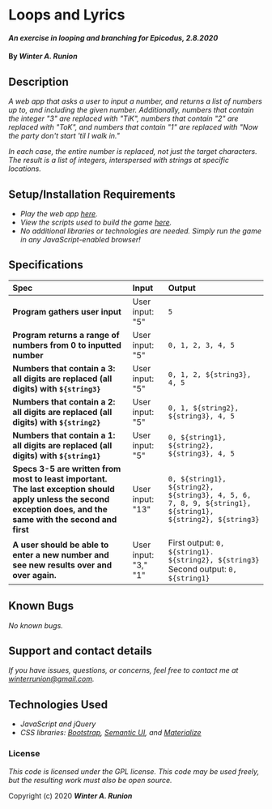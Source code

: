 # Loops and Lyrics

#### _An exercise in looping and branching for Epicodus, 2.8.2020_

#### By _**Winter A. Runion**_

## Description

_A web app that asks a user to input a number, and returns a list of numbers up to, and including the given number. Additionally, numbers that contain the integer "3" are replaced with "TiK", numbers that contain "2" are replaced with "ToK", and numbers that contain "1" are replaced with "Now the party don't start 'til I walk in."_

_In each case, the entire number is replaced, not just the target characters. The result is a list of integers, interspersed with strings at specific locations._

## Setup/Installation Requirements

* _Play the web app [here](https://wrunion.github.io/my-project/)._
* _View the scripts used to build the game [here](https://github.com/wrunion/my-project/blob/master/js/scripts.js)._
* _No additional libraries or technologies are needed. Simply run the game in any JavaScript-enabled browser!_

## Specifications
|Spec | Input | Output |
| :---------------------------       | :------------------ | :------------------|
| **Program gathers user input** | User input: "5" |`5` |
| **Program returns a range of numbers from 0 to inputted number** | User input: "5" | `0, 1, 2, 3, 4, 5` |
| **Numbers that contain a 3: all digits are replaced (all digits) with `${string3}`** | User input: "5" |  `0, 1, 2, ${string3}, 4, 5` |
| **Numbers that contain a 2: all digits are replaced (all digits) with `${string2}`** | User input: "5" | `0, 1, ${string2}, ${string3}, 4, 5` |
| **Numbers that contain a 1: all digits are replaced (all digits) with `${string1}`** | User input: "5" | `0, ${string1}, ${string2}, ${string3}, 4, 5` |
| **Specs 3-5 are written from most to least important. The last exception should apply unless the second exception does, and the same with the second and first** | User input: "13" | `0, ${string1}, ${string2}, ${string3}, 4, 5, 6, 7, 8, 9, ${string1}, ${string1}, ${string2}, ${string3}` |
| **A user should be able to enter a new number and see new results over and over again.** | User input: "3," "1" | First output: `0, ${string1}. ${string2}, ${string3}` Second output: `0, ${string1}`
 
## Known Bugs

_No known bugs._

## Support and contact details

_If you have issues, questions, or concerns, feel free to contact me at winterrunion@gmail.com._

## Technologies Used

* _JavaScript and jQuery_
* _CSS libraries: [Bootstrap](#), [Semantic UI](#), and [Materialize](#)_

### License

_This code is licensed under the GPL license. This code may be used freely, but the resulting work must also be open source._

Copyright (c) 2020 **_Winter A. Runion_**